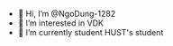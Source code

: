 - 👋 Hi, I’m @NgoDung-1282
- 👀 I’m interested in VDK
- 🌱 I’m currently student HUST's student 

<!---
NgoDung-1282/NgoDung-1282 is a ✨ special ✨ repository because its `README.md` (this file) appears on your GitHub profile.
You can click the Preview link to take a look at your changes.
--->
